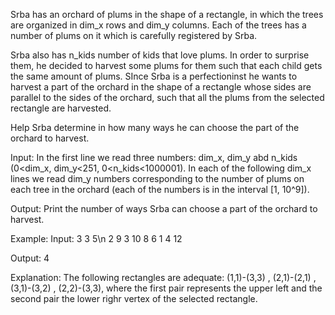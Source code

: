Srba has an orchard of plums in the shape of a rectangle, in which the trees are organized in dim_x rows and dim_y columns. Each of the trees has a number of plums on it which is carefully registered by Srba.

Srba also has n_kids number of kids that love plums. In order to surprise them, he decided to harvest some plums for them such that each child gets the same amount of plums. SInce Srba is a perfectioninst he wants to harvest a part of the orchard in the shape of a rectangle whose sides are parallel to the sides of the orchard, such that all the plums from the selected rectangle are harvested.

Help Srba determine in how many ways he can choose the part of the orchard to harvest.

Input:
In the first line we read three numbers: dim_x, dim_y abd n_kids (0<dim_x, dim_y<251, 0<n_kids<1000001). In each of the following dim_x lines we read dim_y numbers corresponding to the number of plums on each tree in the orchard (each of the numbers is in the interval [1, 10^9]).

Output:
Print the number of ways Srba can choose a part of the orchard to harvest.

Example:
Input:
3 3 5\n
2 9 3
10 8 6
1 4 12

Output:
4

Explanation: The following rectangles are adequate: (1,1)-(3,3) , (2,1)-(2,1) , (3,1)-(3,2) , (2,2)-(3,3), where the first pair represents the upper left and the second pair the lower righr vertex of the selected rectangle.
